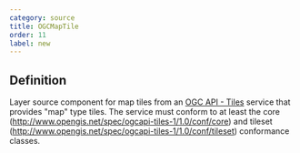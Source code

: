 ```yaml
---
category: source
title: OGCMapTile
order: 11
label: new
---
```


## Definition

Layer source component for map tiles from an [OGC API - Tiles](https://ogcapi.ogc.org/tiles/) 
service that provides "map" type tiles. The service must conform to at least 
the core (http://www.opengis.net/spec/ogcapi-tiles-1/1.0/conf/core) and 
tileset (http://www.opengis.net/spec/ogcapi-tiles-1/1.0/conf/tileset) conformance classes.